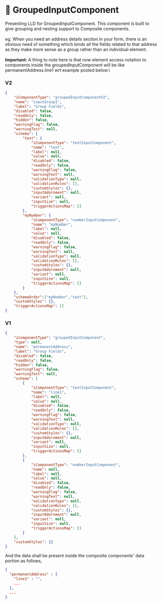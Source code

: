 # 👫 GroupedInputComponent

Presenting LLD for GroupedInputComponent. This component is built to give grouping and nesting support to Composite components.\
\
eg. When you need an address details section in your form, there is an obvious need of something which binds all the fields related to that address as they make more sense as a group rather than an individual element.\
\
**Important:** A thing to note here is that now element access notation to components inside the groupedInputComponent will be like permanentAddress.line1 wrt example posted below.\


### V2

```json
{
    "iComponentType": "groupedInputComponentV2",
    "name": "inputGroup1",
    "label": "Group Fields",
    "disabled": false,
    "readOnly": false,
    "hidden": false,
    "warningFlag": false,
    "warningText": null,
    "schema": {
        "text": {
            "iComponentType": "textInputComponent",
            "name": "text",
            "label": null,
            "value": null,
            "disabled": false,
            "readOnly": false,
            "warningFlag": false,
            "warningText": null,
            "validationType": null,
            "validationRules": [],
            "customStyles": {},
            "inputAdornment": null,
            "variant": null,
            "inputSize": null,
            "triggerActionsMap": []
        },
        "myNumber": {
            "iComponentType": "numberInputComponent",
            "name": "myNumber",
            "label": null,
            "value": null,
            "disabled": false,
            "readOnly": false,
            "warningFlag": false,
            "warningText": null,
            "validationType": null,
            "validationRules": [],
            "customStyles": {},
            "inputAdornment": null,
            "variant": null,
            "inputSize": null,
            "triggerActionsMap": []
        }
    },
    "schemaOrder":["myNumber","text"],
    "customStyles": {},
    "triggerActionsMap": []
}
```

### V1

```json
{
    "iComponentType": "groupedInputComponent",
    "type": null,
    "name": "permanentAddress",
    "label": "Group Fields",
    "disabled": false,
    "readOnly": false,
    "hidden": false,
    "warningFlag": false,
    "warningText": null,
    "schema": [
        {
            "iComponentType": "textInputComponent",
            "name": "line1",
            "label": null,
            "value": null,
            "disabled": false,
            "readOnly": false,
            "warningFlag": false,
            "warningText": null,
            "validationType": null,
            "validationRules": [],
            "customStyles": {},
            "inputAdornment": null,
            "variant": null,
            "inputSize": null,
            "triggerActionsMap": []
        },
        {
            "iComponentType": "numberInputComponent",
            "name": null,
            "label": null,
            "value": null,
            "disabled": false,
            "readOnly": false,
            "warningFlag": false,
            "warningText": null,
            "validationType": null,
            "validationRules": [],
            "customStyles": {},
            "inputAdornment": null,
            "variant": null,
            "inputSize": null,
            "triggerActionsMap": []
        }
    ],
    "customStyles": {}
}
```

And the data shall be present inside the composite components' data portion as follows,

```json
{
  "permanentAddress" : {
    "line1" : "",
    ...
  },
  ...
}
```
